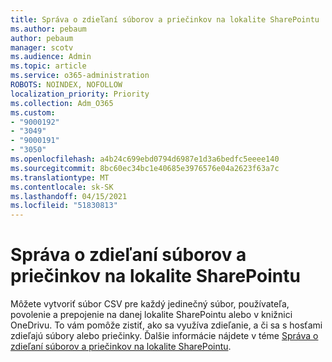 ```yaml
---
title: Správa o zdieľaní súborov a priečinkov na lokalite SharePointu
ms.author: pebaum
author: pebaum
manager: scotv
ms.audience: Admin
ms.topic: article
ms.service: o365-administration
ROBOTS: NOINDEX, NOFOLLOW
localization_priority: Priority
ms.collection: Adm_O365
ms.custom:
- "9000192"
- "3049"
- "9000191"
- "3050"
ms.openlocfilehash: a4b24c699ebd0794d6987e1d3a6bedfc5eeee140
ms.sourcegitcommit: 8bc60ec34bc1e40685e3976576e04a2623f63a7c
ms.translationtype: MT
ms.contentlocale: sk-SK
ms.lasthandoff: 04/15/2021
ms.locfileid: "51830813"
---
```

# <a name="report-on-file-and-folder-sharing-in-a-sharepoint-site"></a>Správa o zdieľaní súborov a priečinkov na lokalite SharePointu

Môžete vytvoriť súbor CSV pre každý jedinečný súbor, používateľa, povolenie a prepojenie na danej lokalite SharePointu alebo v knižnici OneDrivu. To vám pomôže zistiť, ako sa využíva zdieľanie, a či sa s hosťami zdieľajú súbory alebo priečinky. Ďalšie informácie nájdete v téme [Správa o zdieľaní súborov a priečinkov na lokalite SharePointu](https://docs.microsoft.com/sharepoint/sharing-reports).
